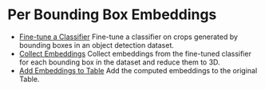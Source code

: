 # Per Bounding Box Embeddings

+ [Fine-tune a Classifier](1-fine-tune-on-crops.ipynb) Fine-tune a classifier on crops generated by bounding boxes in an object detection dataset.
+ [Collect Embeddings](2-collect-embeddings.ipynb) Collect embeddings from the fine-tuned classifier for each bounding box in the dataset and reduce them to 3D.
+ [Add Embeddings to Table](3-add-embeddings-to-table.ipynb) Add the computed embeddings to the original Table.
